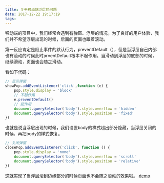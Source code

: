 ```yaml
---
title: 关于移动端浮层的问题
date: 2017-12-22 19:17:19
tags:
---
```

  移动端的项目中，我们经常会遇到有弹窗、浮层的情况。为了良好的用户体验，我们并不希望浮层出现的时候，后面的页面也跟着滚动。

  第一反应肯定是阻止事件的默认行为，preventDefault（），但是当浮层自己内部也有滚动的时候此时prventDefault根本不起作用。当滑动到浮层的底部的时候，继续滑动，页面也会随之滑动。

看如下代码：
```javascript
// 显示弹窗
showPop.addEventListener('click',function (e) {
	pop.style.display = 'block'
	// 不起作用
	e.preventDefault()
	// 起作用
	document.querySelector('body').style.overflow = 'hidden'
	document.querySelector('body').style.position = 'fixed'
})

```
也就是说当浮层出现的时候，我们设置body的样式超出部分隐藏，当浮层关闭的时候，再把body的样式恢复。
```javascript
// 关闭弹窗
closePop.addEventListener('click', function () {
	pop.style.display = 'none'
	document.querySelector('body').style.overflow = 'scroll'
	document.querySelector('body').style.position = 'relative'
})
```
这就实现了当浮层滚到边缘部分的时候页面也不会随之滚动的效果啦。
[demo](https://github.com/chuo0817/pop)
